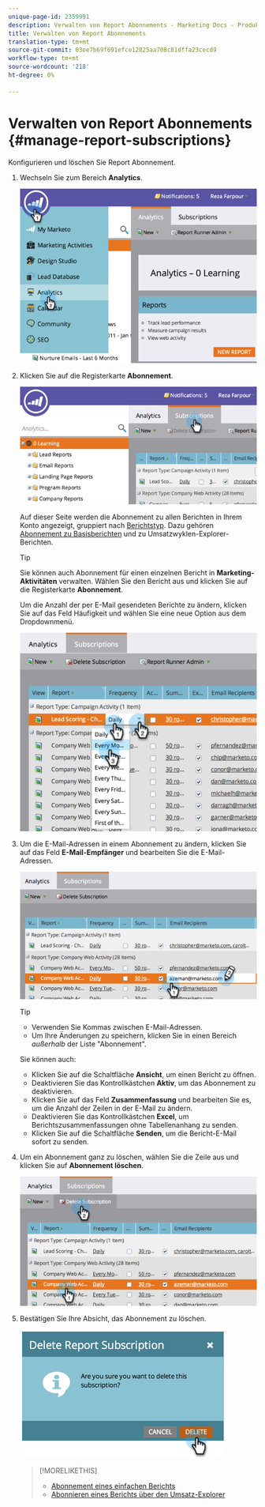 ```yaml
---
unique-page-id: 2359991
description: Verwalten von Report Abonnements - Marketing Docs - Produktdokumentation
title: Verwalten von Report Abonnements
translation-type: tm+mt
source-git-commit: 03ee7b69f691efce12825aa708c81dffa23cecd9
workflow-type: tm+mt
source-wordcount: '218'
ht-degree: 0%

---
```



# Verwalten von Report Abonnements {#manage-report-subscriptions}

Konfigurieren und löschen Sie Report Abonnement.

1. Wechseln Sie zum Bereich **Analytics**.

   ![](assets/image2014-9-16-10-3a35-3a25.png)

1. Klicken Sie auf die Registerkarte **Abonnement**.

   ![](assets/image2014-9-16-10-3a35-3a32.png)

   Auf dieser Seite werden die Abonnement zu allen Berichten in Ihrem Konto angezeigt, gruppiert nach [Berichtstyp](/help/marketo/product-docs/reporting/basic-reporting/report-types/report-type-overview.md). Dazu gehören [Abonnement zu Basisberichten](/help/marketo/product-docs/reporting/basic-reporting/report-subscriptions/subscribe-to-a-basic-report.md) und zu Umsatzwyklen-Explorer-Berichten.

   >[!TIP]
   >
   >Sie können auch Abonnement für einen einzelnen Bericht in **Marketing-Aktivitäten** verwalten. Wählen Sie den Bericht aus und klicken Sie auf die Registerkarte **Abonnement**.

   Um die Anzahl der per E-Mail gesendeten Berichte zu ändern, klicken Sie auf das Feld Häufigkeit und wählen Sie eine neue Option aus dem Dropdownmenü.

   ![](assets/image2014-9-16-10-3a36-3a4.png)

1. Um die E-Mail-Adressen in einem Abonnement zu ändern, klicken Sie auf das Feld **E-Mail-Empfänger** und bearbeiten Sie die E-Mail-Adressen.

   ![](assets/image2014-9-16-10-3a36-3a11.png)

   >[!TIP]
   >
   >* Verwenden Sie Kommas zwischen E-Mail-Adressen.
   >* Um Ihre Änderungen zu speichern, klicken Sie in einen Bereich _außerhalb_ der Liste &quot;Abonnement&quot;.


   Sie können auch:

   * Klicken Sie auf die Schaltfläche **Ansicht**, um einen Bericht zu öffnen.
   * Deaktivieren Sie das Kontrollkästchen **Aktiv**, um das Abonnement zu deaktivieren.
   * Klicken Sie auf das Feld **Zusammenfassung** und bearbeiten Sie es, um die Anzahl der Zeilen in der E-Mail zu ändern.
   * Deaktivieren Sie das Kontrollkästchen **Excel**, um Berichtszusammenfassungen ohne Tabellenanhang zu senden.
   * Klicken Sie auf die Schaltfläche **Senden**, um die Bericht-E-Mail sofort zu senden.

1. Um ein Abonnement ganz zu löschen, wählen Sie die Zeile aus und klicken Sie auf **Abonnement löschen**.

   ![](assets/image2014-9-16-10-3a36-3a38.png)

1. Bestätigen Sie Ihre Absicht, das Abonnement zu löschen.

   ![](assets/image2014-9-16-10-3a36-3a43.png)

   >[!MORELIKETHIS]
   >
   >* [Abonnement eines einfachen Berichts](/help/marketo/product-docs/reporting/basic-reporting/report-subscriptions/subscribe-to-a-basic-report.md)
   >* [Abonnieren eines Berichts über den Umsatz-Explorer](/help/marketo/product-docs/reporting/revenue-cycle-analytics/revenue-explorer/subscribe-to-a-revenue-explorer-report.md)

